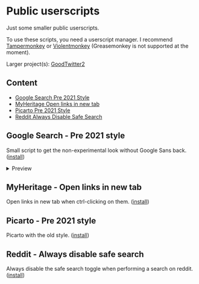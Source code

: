 # Public userscripts
Just some smaller public userscripts.

To use these scripts, you need a userscript manager.
I recommend [Tampermonkey](https://www.tampermonkey.net/) or [Violentmonkey](https://violentmonkey.github.io/get-it/) (Greasemonkey is not supported at the moment).

Larger project(s): [GoodTwitter2](https://github.com/Bl4Cc4t/GoodTwitter2)


## Content
- [Google Search Pre 2021 Style](#google-search---pre-2021-style)
- [MyHeritage Open links in new tab](#myheritage---open-links-in-new-tab)
- [Picarto Pre 2021 Style](#picarto---pre-2021-style)
- [Reddit Always Disable Safe Search](#reddit---always-disable-safe-search)


## Google Search - Pre 2021 style
Small script to get the non-experimental look without Google Sans back. ([install](https://github.com/Bl4Cc4t/userscripts-public/raw/master/google_search.pre21style.user.js))

<details>
  <summary>Preview</summary>

  with Google Sans | standard look
  :-:|:-:
  ![](https://i.imgur.com/gFdYTo7.png) | ![](https://i.imgur.com/VasKr6x.png)
</details>

## MyHeritage - Open links in new tab
Open links in new tab when ctrl-clicking on them. ([install](https://github.com/Bl4Cc4t/userscripts-public/raw/master/myheritage.open-link-in-new-tab.user.js))

## Picarto - Pre 2021 style
Picarto with the old style. ([install](https://github.com/Bl4Cc4t/userscripts-public/raw/master/picarto.pre21style.user.js))

## Reddit - Always disable safe search
Always disable the safe search toggle when performing a search on reddit. ([install](https://github.com/Bl4Cc4t/userscripts-public/raw/master/reddit.always-disable-safe-search.user.js))
